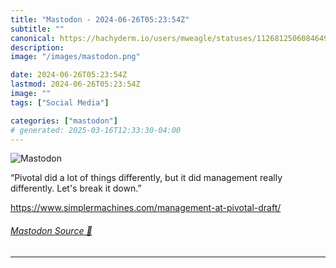 ```yaml
---
title: "Mastodon - 2024-06-26T05:23:54Z"
subtitle: ""
canonical: https://hachyderm.io/users/mweagle/statuses/112681250608464931
description:
image: "/images/mastodon.png"

date: 2024-06-26T05:23:54Z
lastmod: 2024-06-26T05:23:54Z
image: ""
tags: ["Social Media"]

categories: ["mastodon"]
# generated: 2025-03-16T12:33:30-04:00
---
```

![Mastodon](/images/mastodon.png)

<p>“Pivotal did a lot of things differently, but it did management really differently. Let&#39;s break it down.”</p><p><a href="https://www.simplermachines.com/management-at-pivotal-draft/" target="_blank" rel="nofollow noopener noreferrer" translate="no"><span class="invisible">https://www.</span><span class="ellipsis">simplermachines.com/management</span><span class="invisible">-at-pivotal-draft/</span></a></p>


###### [Mastodon Source 🐘](https://hachyderm.io/@mweagle/112681250608464931)

___
